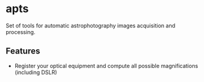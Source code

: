 # apts
Set of tools for automatic astrophotography images acquisition and processing.

## Features
* Register your optical equipment and compute all possible magnifications (including DSLR)
